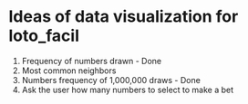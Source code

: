 # Ideas of data visualization for loto_facil

1. Frequency of numbers drawn - Done
2. Most common neighbors
3. Numbers frequency of 1,000,000 draws - Done
4. Ask the user how many numbers to select to make a bet